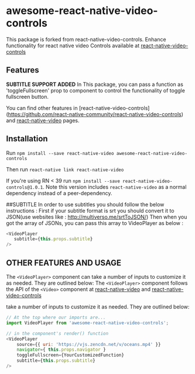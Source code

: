# awesome-react-native-video-controls
This package is forked from react-native-video-controls.
Enhance functionality for react native video Controls available at [react-native-video-controls](https://github.com/react-native-community/react-native-video-controls)
## Features
**SUBTITLE SUPPORT ADDED** 
In This package, you can pass a function as 'toggleFullscreen' prop to component to control the functionality of toggle fullscreen button.

You can find other features in [react-native-video-controls] (https://github.com/react-native-community/react-native-video-controls)
and [react-native-video](https://github.com/react-native-community/react-native-video) pages.

## Installation
Run `npm install --save react-native-video awesome-react-native-video-controls`

Then run `react-native link react-native-video`

If you're using RN < 39 run `npm install --save react-native-video-controls@1.0.1`. Note this version includes `react-native-video` as a normal dependency instead of a peer-dependency.


##SUBTITLE 
In order to use subtitles you should follow the below instructions : 
First if your subtitle format is srt you should convert it to JSON(use websites like : http://multiverso.me/srtToJSON/)
Then when you got the array of JSONs, you can pass this array to VideoPlayer as below : 
```javascript
<VideoPlayer
   subtitle={this.props.subtitle}
/>
```

## OTHER FEATURES AND USAGE
The `<VideoPlayer>` component can take a number of inputs to customize it as needed. They are outlined below:
The `<VideoPlayer>` component follows the API of the `<Video>` component at [react-native-video](https://github.com/react-native-community/react-native-video) and [react-native-video-controls](https://github.com/react-native-community/react-native-video-controls)

take a number of inputs to customize it as needed. They are outlined below:

```javascript
// At the top where our imports are...
import VideoPlayer from 'awesome-react-native-video-controls';

// in the component's render() function
<VideoPlayer
    source={{ uri: 'https://vjs.zencdn.net/v/oceans.mp4' }}
    navigator={ this.props.navigator }
    toggleFullscreen={YourCustomizedFunction}
    subtitle={this.props.subtitle}
/>
```